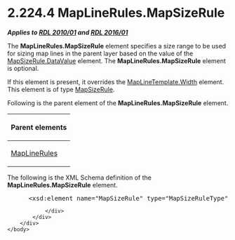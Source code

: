 <html dir="LTR" xmlns:mshelp="http://msdn.microsoft.com/mshelp" xmlns:ddue="http://ddue.schemas.microsoft.com/authoring/2003/5" xmlns:xlink="http://www.w3.org/1999/xlink" xmlns:tool="http://www.microsoft.com/tooltip">
    <head>
        <meta http-equiv="Content-Type" content="text/html; CHARSET=utf-8"></meta>
        <meta name="save" content="history"></meta>
        <title>2.224.4 MapLineRules.MapSizeRule</title>
        <xml>
            <mshelp:toctitle title="2.224.4 MapLineRules.MapSizeRule"></mshelp:toctitle>
            <mshelp:rltitle title="[MS-RDL]: MapLineRules.MapSizeRule"></mshelp:rltitle>
            <mshelp:keyword index="A" term="b3f7d51a-694a-4257-b92e-cdc7dc591e6a"></mshelp:keyword>
            <mshelp:attr name="DCSext.ContentType" value="open specification"></mshelp:attr>
            <mshelp:attr name="AssetID" value="b3f7d51a-694a-4257-b92e-cdc7dc591e6a"></mshelp:attr>
            <mshelp:attr name="TopicType" value="kbRef"></mshelp:attr>
            <mshelp:attr name="DCSext.Title" value="[MS-RDL]: MapLineRules.MapSizeRule" />
        </xml>
    </head>
    <body>
        <div id="header">
            <h1 class="heading">2.224.4 MapLineRules.MapSizeRule</h1>
        </div>
        <div id="mainSection">
            <div id="mainBody">
                <div id="allHistory" class="saveHistory"></div>
                <div id="sectionSection0" class="section" name="collapseableSection">
                    

<p><b><i>Applies to </i></b><a href="3428e690-a348-4ec7-8a6a-8efb42d2cdee.html"><b><i>RDL 2010/01</i></b></a><b><i>
and </i></b><a href="52ce3983-2bfc-4e72-9359-42aaf5fe4509.html"><b><i>RDL 2016/01</i></b></a></p>

<p>The <b>MapLineRules.MapSizeRule</b> element specifies a size
range to be used for sizing map lines in the parent layer based on the value of
the <a href="3d6bc4e4-434e-4cc5-afe3-89b015474b89.html">MapSizeRule.DataValue</a>
element. The <b>MapLineRules.MapSizeRule</b> element is optional. </p>

<p>If this element is present, it overrides the <a href="b716b6cd-bb27-4832-8a2e-0fdfb0f148ab.html">MapLineTemplate.Width</a>
element. This element is of type <a href="88220e4e-cd18-460e-b729-a8f10c2ee40b.html">MapSizeRule</a>.</p>

<p>Following is the parent element of the <b>MapLineRules.MapSizeRule</b>
element.</p>

<table>
 <thead>
  <tr>
   <th>
   <p>Parent elements</p>
   </th>
  </tr>
 </thead>
 <tr>
  <td>
  <p><a href="2d572e9d-9ad9-4796-ac31-a1f7a587d78f.html">MapLineRules</a></p>
  </td>
 </tr>
</table>

<p>The following is the XML Schema definition of the <b>MapLineRules.MapSizeRule</b>
element.</p>

<dl>
<dd>
<div><pre> &lt;xsd:element name=&quot;MapSizeRule&quot; type=&quot;MapSizeRuleType&quot; minOccurs=&quot;0&quot; /&gt;
</pre></div>
</dd></dl>


                </div>
            </div>
        </div>
    </body>
</html>